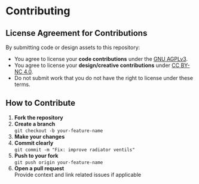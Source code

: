 # Contributing

## License Agreement for Contributions

By submitting code or design assets to this repository:

- You agree to license your **code contributions** under the [GNU AGPLv3](https://www.gnu.org/licenses/agpl-3.0.html).
- You agree to license your **design/creative contributions** under [CC BY-NC 4.0](https://creativecommons.org/licenses/by-nc/4.0/).
- Do not submit work that you do not have the right to license under these terms.

## How to Contribute

1. **Fork the repository**
2. **Create a branch**  
   `git checkout -b your-feature-name`
3. **Make your changes**
4. **Commit clearly**  
   `git commit -m "Fix: improve radiator ventils"`
5. **Push to your fork**  
   `git push origin your-feature-name`
6. **Open a pull request**  
   Provide context and link related issues if applicable
